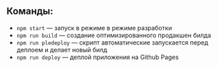 ## Команды:

- `npm start` &mdash; запуск в режиме в режиме разработки
- `npm run build` &mdash; создание оптимизированного продакшен билда
- `npm run pledeploy` &mdash; скрипт автоматические запускается перед деплоем и делает новый билд
- `npm run deploy` &mdash; деплой приложения на Github Pages
